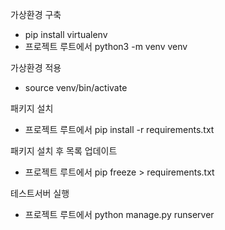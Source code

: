
가상환경 구축
  * pip install virtualenv
  * 프로젝트 루트에서 python3 -m venv venv


가상환경 적용
* source venv/bin/activate


패키지 설치
* 프로젝트 루트에서 pip install -r requirements.txt


패키지 설치 후 목록 업데이트
* 프로젝트 루트에서 pip freeze > requirements.txt


테스트서버 실행
* 프로젝트 루트에서 python manage.py runserver

